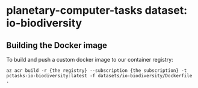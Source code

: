 # planetary-computer-tasks dataset: io-biodiversity

## Building the Docker image

To build and push a custom docker image to our container registry:

```shell
az acr build -r {the registry} --subscription {the subscription} -t pctasks-io-biodiversity:latest -f datasets/io-biodiversity/Dockerfile .
```
